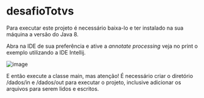 # desafioTotvs


Para executar este projeto é necessário baixa-lo e ter instalado na sua máquina a versão do Java 8.

Abra na IDE de sua preferência e ative a _annotate processing_ veja no print o exemplo utilizando a IDE Intellij.

![image](https://user-images.githubusercontent.com/29307522/115650119-00e06c00-a2ff-11eb-85f5-adb87f53cd9e.png)

E então execute a classe main, mas atenção!
É necessário criar o diretório /dados/in e /dados/out para executar o projeto, inclusive adicionar os arquivos para serem lidos e escritos.
